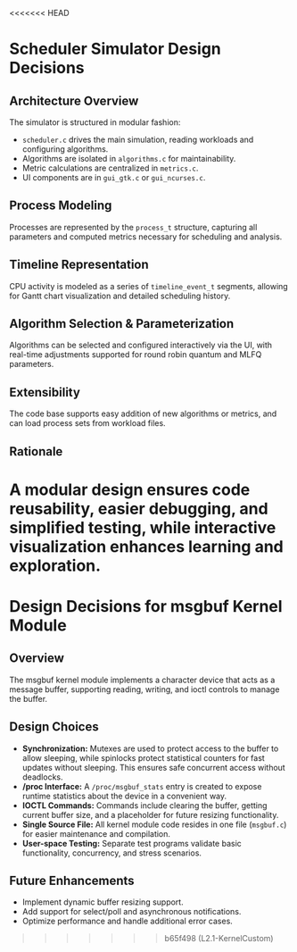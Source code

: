 <<<<<<< HEAD
# Scheduler Simulator Design Decisions

## Architecture Overview
The simulator is structured in modular fashion:
- `scheduler.c` drives the main simulation, reading workloads and configuring algorithms.
- Algorithms are isolated in `algorithms.c` for maintainability.
- Metric calculations are centralized in `metrics.c`.
- UI components are in `gui_gtk.c` or `gui_ncurses.c`.

## Process Modeling
Processes are represented by the `process_t` structure, capturing all parameters and computed metrics necessary for scheduling and analysis.

## Timeline Representation
CPU activity is modeled as a series of `timeline_event_t` segments, allowing for Gantt chart visualization and detailed scheduling history.

## Algorithm Selection & Parameterization
Algorithms can be selected and configured interactively via the UI, with real-time adjustments supported for round robin quantum and MLFQ parameters.

## Extensibility
The code base supports easy addition of new algorithms or metrics, and can load process sets from workload files.

## Rationale
A modular design ensures code reusability, easier debugging, and simplified testing, while interactive visualization enhances learning and exploration.
=======
# Design Decisions for msgbuf Kernel Module

## Overview
The msgbuf kernel module implements a character device that acts as a message buffer, supporting reading, writing, and ioctl controls to manage the buffer.

## Design Choices

- **Synchronization:** Mutexes are used to protect access to the buffer to allow sleeping, while spinlocks protect statistical counters for fast updates without sleeping. This ensures safe concurrent access without deadlocks.
- **/proc Interface:** A `/proc/msgbuf_stats` entry is created to expose runtime statistics about the device in a convenient way.
- **IOCTL Commands:** Commands include clearing the buffer, getting current buffer size, and a placeholder for future resizing functionality.
- **Single Source File:** All kernel module code resides in one file (`msgbuf.c`) for easier maintenance and compilation.
- **User-space Testing:** Separate test programs validate basic functionality, concurrency, and stress scenarios.
  
## Future Enhancements

- Implement dynamic buffer resizing support.
- Add support for select/poll and asynchronous notifications.
- Optimize performance and handle additional error cases.
>>>>>>> b65f498 (L2.1-KernelCustom)
